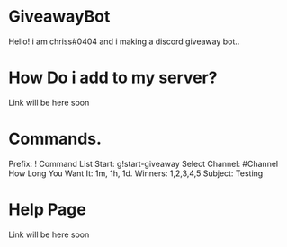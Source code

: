 # GiveawayBot
Hello! i am chriss#0404 and i making a discord giveaway bot..

# How Do i add to my server?
Link will be here soon

# Commands.

Prefix: !
Command List
Start: g!start-giveaway
Select Channel: #Channel
How Long You Want It: 1m, 1h, 1d.
Winners: 1,2,3,4,5
Subject: Testing

# Help Page
Link will be here soon
